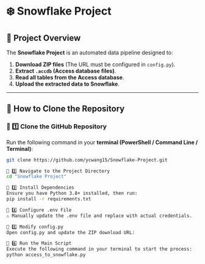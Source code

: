 # ❄️ Snowflake Project

## 📌 Project Overview
The **Snowflake Project** is an automated data pipeline designed to:

1. **Download ZIP files** (The URL must be configured in `config.py`).
2. **Extract `.accdb` (Access database files)**.
3. **Read all tables from the Access database**.
4. **Upload the extracted data to Snowflake**.

---

## 🔽 How to Clone the Repository

### 📌 1️⃣ Clone the GitHub Repository  
Run the following command in your **terminal (PowerShell / Command Line / Terminal)**:
```bash
git clone https://github.com/ycwang15/Snowflake-Project.git

📌 2️⃣ Navigate to the Project Directory
cd "Snowflake Project"

📌 3️⃣ Install Dependencies
Ensure you have Python 3.8+ installed, then run:
pip install -r requirements.txt

📌 4️⃣ Configure .env File
⚠ Manually update the .env file and replace with actual credentials.

📌 5️⃣ Modify config.py
Open config.py and update the ZIP download URL:

📌 6️⃣ Run the Main Script
Execute the following command in your terminal to start the process:
python access_to_snowflake.py
